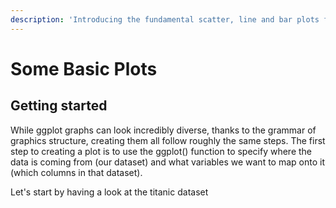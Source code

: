 ```yaml
---
description: 'Introducing the fundamental scatter, line and bar plots for visualisation'
---
```


# Some Basic Plots

## Getting started

While ggplot graphs can look incredibly diverse, thanks to the grammar of graphics structure, creating them all follow roughly the same steps. The first step to creating a plot is to use the ggplot\(\) function to specify where the data is coming from \(our dataset\) and what variables we want to map onto it \(which columns in that dataset\).

Let's start by having a look at the titanic dataset 



